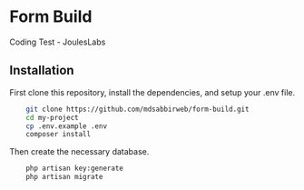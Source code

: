 
# Form Build 
Coding Test - JoulesLabs

## Installation

First clone this repository, install the dependencies, and setup your .env file.

```bash
    git clone https://github.com/mdsabbirweb/form-build.git
    cd my-project
    cp .env.example .env
    composer install 
```

Then create the necessary database.

```bash
    php artisan key:generate
    php artisan migrate
```
    
